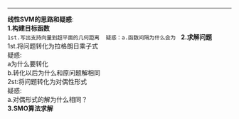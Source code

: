 ___
**线性SVM的思路和疑惑**:  
__1.构建目标函数__  
```1st.写出支持向量到超平面的几何距离  疑惑：a.函数间隔为什么会为```  
__2.求解问题__  
1st.将问题转化为拉格朗日乘子式  
疑惑:  
a为什么要转化  
b.转化以后为什么和原问题解相同  
2st:将问题转化为对偶性形式  
疑惑:  
a.对偶形式的解为什么相同？  
__3.SMO算法求解__
       
      
       
  

